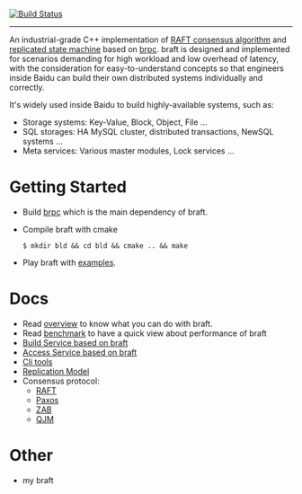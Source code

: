 [![Build Status](https://travis-ci.org/brpc/braft.svg?branch=master)](https://travis-ci.org/brpc/braft)

---

An industrial-grade C++ implementation of [RAFT consensus algorithm](https://raft.github.io/) and [replicated state machine](https://en.wikipedia.org/wiki/State_machine_replication) based on [brpc](https://github.com/brpc/brpc). braft is designed and implemented for scenarios demanding for high workload and low overhead of latency, with the consideration for easy-to-understand concepts so that engineers inside Baidu can build their own distributed systems individually and correctly.

It's widely used inside Baidu to build highly-available systems, such as:
* Storage systems: Key-Value, Block, Object, File ...
* SQL storages: HA MySQL cluster, distributed transactions, NewSQL systems ...
* Meta services: Various master modules, Lock services ...

# Getting Started

* Build [brpc](https://github.com/brpc/brpc/blob/master/docs/cn/getting_started.md) which is the main dependency of braft.

* Compile braft with cmake

  ```shell
  $ mkdir bld && cd bld && cmake .. && make
  ```

* Play braft with [examples](./example).

# Docs

* Read [overview](./docs/cn/overview.md) to know what you can do with braft.
* Read [benchmark](./docs/cn/benchmark.md) to have a quick view about performance of braft
* [Build Service based on braft](./docs/cn/server.md)
* [Access Service based on braft](./docs/cn/client.md)
* [Cli tools](./docs/cn/cli.md)
* [Replication Model](./docs/cn/replication.md)
* Consensus protocol:
  * [RAFT](./docs/cn/raft_protocol.md)
  * [Paxos](./docs/cn/paxos_protocol.md)
  * [ZAB](./docs/cn/zab_protocol.md)
  * [QJM](./docs/cn/qjm.md)




# Other
* my braft
